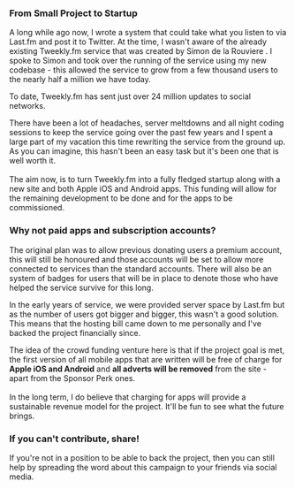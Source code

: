 <h3>From Small Project to Startup</h3>
<p>A long while ago now, I wrote a system that could take what you listen to via Last.fm and post it to Twitter. At the time, I wasn't aware of the already existing Tweekly.fm service that was created by Simon de la Rouviere . I spoke to Simon and took over the running of the service using my new codebase - this allowed the service to grow from a few thousand users to the nearly half a million we have today.</p>

<p>To date, Tweekly.fm has sent just over 24 million updates to social networks.<br></p>There have been a lot of headaches, server meltdowns and all night coding sessions to keep the service going over the past few years and I spent a large part of my vacation this time rewriting the service from the ground up. As you can imagine, this hasn't been an easy task but it's been one that is well worth it.<br><br>The aim now, is to turn Tweekly.fm into a fully fledged startup along with a new site and both Apple iOS and Android apps. This funding will allow for the remaining development to be done and for the apps to be commissioned.</p>

<h3>Why not paid apps and subscription accounts?</h3>
<p>The original plan was to allow previous donating users a premium account, this will still be honoured and those accounts will be set to allow more connected to services than the standard accounts. There will also be an system of badges for users that will be in place to denote those who have helped the service survive for this long.</p>

<p>In the early years of service, we were provided server space by Last.fm but as the number of users got bigger and bigger, this wasn't a good solution. This means that the hosting bill came down to me personally and I've backed the project financially since.</p>

<p>The idea of the crowd funding venture here is that if the project goal is met, the first version of all mobile apps that are written will be free of charge for <b>Apple iOS and Android</b> and <b>all adverts will be removed</b> from the site - apart from the Sponsor Perk ones.<br><br>In the long term, I do believe that charging for apps will provide a sustainable revenue model for the project. It'll be fun to see what the future brings.</p>

<h3>If you can't contribute, share!</h3>
<p>If you're not in a position to be able to back the project, then you can still help by spreading the word about this campaign to your friends via social media.</p>

